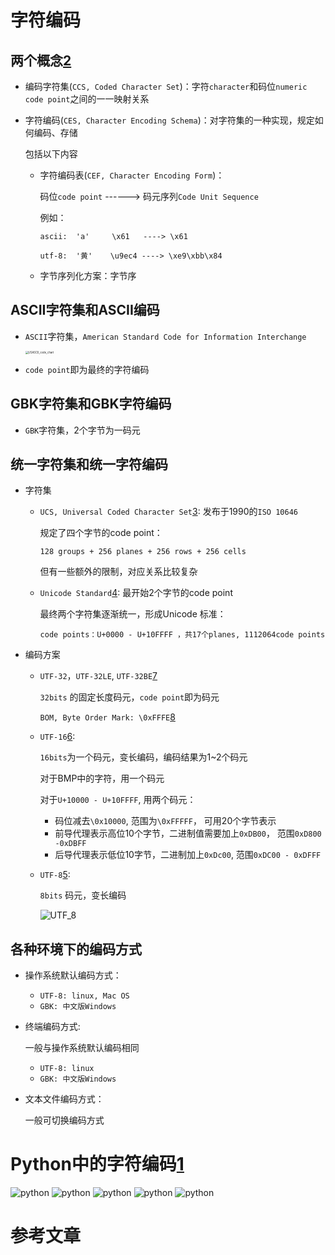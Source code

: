 # 字符编码

## 两个概念[2][]

- 编码字符集(`CCS, Coded Character Set`)：字符`character`和码位`numeric code point`之间的一一映射关系
- 字符编码(`CES, Character Encoding Schema`)：对字符集的一种实现，规定如何编码、存储

  包括以下内容
  
  - 字符编码表(`CEF, Character Encoding Form`)：
  
    码位`code point`   ------>  码元序列`Code Unit Sequence` 
  
    例如：
  
    ```
    ascii:  'a'     \x61   ----> \x61
  
    utf-8:  '黄'    \u9ec4 ----> \xe9\xbb\x84
    ```
  
  - 字节序列化方案：字节序
## ASCII字符集和ASCII编码
- `ASCII`字符集，`American Standard Code for Information Interchange`

    <img src=".\USASCII_code_chart.png" alt="USASCII_code_chart" style="zoom:30%;" />

- `code point`即为最终的字符编码

## GBK字符集和GBK字符编码
- `GBK`字符集，2个字节为一码元

## 统一字符集和统一字符编码

- 字符集

  - `UCS, Universal Coded Character Set`[3][]:  发布于1990的`ISO 10646`

    规定了四个字节的code point：

    `128 groups + 256 planes + 256 rows + 256 cells`

    但有一些额外的限制，对应关系比较复杂

  - `Unicode Standard`[4][]: 最开始2个字节的code point

    最终两个字符集逐渐统一，形成Unicode 标准：

    `code points：U+0000 - U+10FFFF ，共17个planes, 1112064code points` 

- 编码方案
  - `UTF-32`，`UTF-32LE`, `UTF-32BE`[7][]

    `32bits` 的固定长度码元，`code point`即为码元

    `BOM, Byte Order Mark: \0xFFFE`[8][]

  - `UTF-16`[6][]:

    `16bits`为一个码元，变长编码，编码结果为1~2个码元

    对于BMP中的字符，用一个码元

    对于`U+10000 - U+10FFFF`, 用两个码元：

    - 码位减去`\0x10000`, 范围为`\0xFFFFF`， 可用20个字节表示
    - 前导代理表示高位10个字节，二进制值需要加上`0xDB00`， 范围`0xD800 -0xDBFF`
    - 后导代理表示低位10字节，二进制加上`0xDc00`, 范围`0xDC00 - 0xDFFF`

  - `UTF-8`[5][]:

    `8bits` 码元，变长编码

    ![UTF_8](.\UTF_8.png)

## 各种环境下的编码方式

- 操作系统默认编码方式：

  - `UTF-8: linux, Mac OS`
  - `GBK: 中文版Windows`

- 终端编码方式:

  一般与操作系统默认编码相同

  - `UTF-8: linux`
  - `GBK: 中文版Windows`

- 文本文件编码方式：

     一般可切换编码方式

# Python中的字符编码[1][]
<img src=".\python1.jpg" alt="python" style="zoom:100%;" />

<img src=".\python2.jpg" alt="python" style="zoom:100%;" />

<img src=".\python2.jpg" alt="python" style="zoom:100%;" />

<img src=".\python2.jpg" alt="python" style="zoom:100%;" />

<img src=".\python2.jpg" alt="python" style="zoom:100%;" />

# 参考文章

[1]: https://www.zhihu.com/question/31833164/answer/115069547	"Python编码"
[2]: https://blog.csdn.net/qq_32811489/article/details/90037794	"字符编码详细解释"
[3]: https://en.wikipedia.org/wiki/Universal_Coded_Character_Set	"UCS"
[4]: https://en.wikipedia.org/wiki/Unicode	"Unicode"
[5]: https://zh.wikipedia.org/wiki/UTF-8	"UTF-8"
[6]: https://zh.wikipedia.org/wiki/UTF-16	"UTF-16"
[7]: https://zh.wikipedia.org/wiki/UTF-32	"UTF-32"
[8]: https://en.wikipedia.org/wiki/Endianness	"Endianess"

